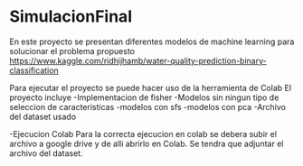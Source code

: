 # SimulacionFinal

En este proyecto se presentan diferentes modelos de machine learning para solucionar el problema propuesto
https://www.kaggle.com/ridhijhamb/water-quality-prediction-binary-classification

Para ejecutar el proyecto se puede hacer uso de la herramienta de Colab 
El proyecto incluye
  -Implementacion de fisher
  -Modelos sin ningun tipo de seleccion de caracteristicas
  -modelos con sfs
  -modelos con pca
  -Archivo del dataset usado
  
-Ejecucion Colab
Para la correcta ejecucion en colab se debera subir el archivo a google drive y de alli abrirlo en Colab.
Se tendra que adjuntar el archivo del dataset.
